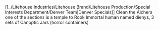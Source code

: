 [[../Litehouse Industries/Litehouse Brand/Litehouse Production/Special Interests Department/Denver Team|Denver Specials]]
Clean the Alchera
one of the sections is a temple  to Rook
Immortal human named dienys, 
3 sets of Canoptic Jars (horror containers)